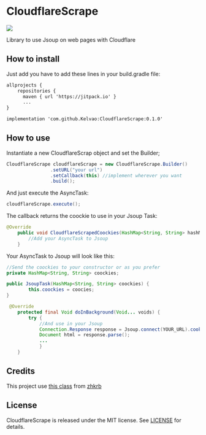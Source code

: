 # CloudflareScrape

[![](https://jitpack.io/v/Kelvao/CloudflareScrape.svg)](https://jitpack.io/#Kelvao/CloudflareScrape)

Library to use Jsoup on web pages with Cloudflare


## How to install

Just add you have to add these lines in your build.gradle file:

```xml
allprojects {
    repositories {
      maven { url 'https://jitpack.io' }
      ...
}

implementation 'com.github.Kelvao:CloudflareScrape:0.1.0'

```


## How to use

Instantiate a new CloudflareScrap object and set the Builder;

```java
CloudflareScrape cloudflareScrape = new CloudflareScrape.Builder()
                .setURL("your url")
                .setCallback(this) //implement wherever you want
                .build();
```


And just execute the AsyncTask:

```java
cloudflareScrape.execute();
```


The callback returns the coockie to use in your Jsoup Task:

```java
@Override
    public void CloudflareScrapedCoockies(HashMap<String, String> hashMap) {
        //Add your AsyncTask to Jsoup
    }
```


Your AsyncTask to Jsoup will look like this:

```java
//Send the coockies to your constructor or as you prefer
private HashMap<String, String> coockies;

public JsoupTask(HashMap<String, String> coockies) {
        this.coockies = coocies;
}

 @Override
    protected final Void doInBackground(Void... voids) {
        try {
            //And use in your Jsoup           
            Connection.Response response = Jsoup.connect(YOUR_URL).cookie(coockies).execute();
            Document html = response.parse();
            ...
            }
    }
```

## Credits

This project use [this class](https://github.com/zhkrb/cloudflare-scrape-Android) from [zhkrb](https://github.com/zhkrb)

## License

CloudflareScrape is released under the MIT license. See [LICENSE](https://github.com/Kelvao/CloudflareScrape/blob/master/LICENSE) for details.
